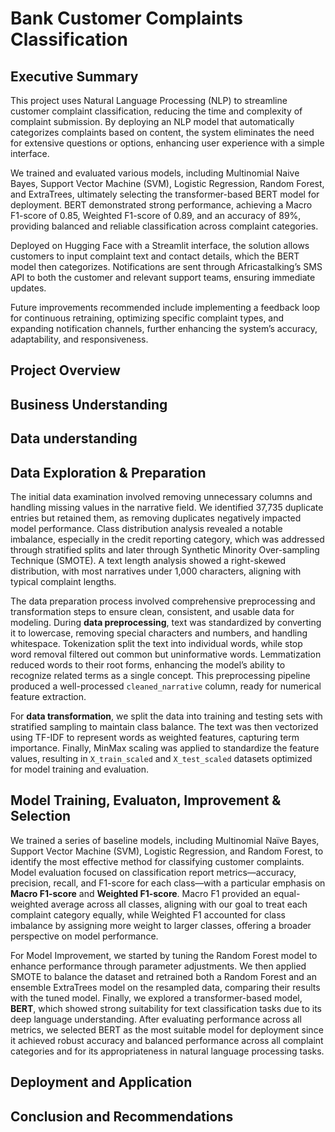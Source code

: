# Bank Customer Complaints Classification

## Executive Summary

This project uses Natural Language Processing (NLP) to streamline customer complaint classification, reducing the time and complexity of complaint submission. By deploying an NLP model that automatically categorizes complaints based on content, the system eliminates the need for extensive questions or options, enhancing user experience with a simple interface.

We trained and evaluated various models, including Multinomial Naive Bayes, Support Vector Machine (SVM), Logistic Regression, Random Forest, and ExtraTrees, ultimately selecting the transformer-based BERT model for deployment. BERT demonstrated strong performance, achieving a Macro F1-score of 0.85, Weighted F1-score of 0.89, and an accuracy of 89%, providing balanced and reliable classification across complaint categories.

Deployed on Hugging Face with a Streamlit interface, the solution allows customers to input complaint text and contact details, which the BERT model then categorizes. Notifications are sent through Africastalking’s SMS API to both the customer and relevant support teams, ensuring immediate updates.

Future improvements recommended include implementing a feedback loop for continuous retraining, optimizing specific complaint types, and expanding notification channels, further enhancing the system’s accuracy, adaptability, and responsiveness.

## Project Overview


## Business Understanding


## Data understanding


## Data Exploration & Preparation

The initial data examination involved removing unnecessary columns and handling missing values in the narrative field. We identified 37,735 duplicate entries but retained them, as removing duplicates negatively impacted model performance. Class distribution analysis revealed a notable imbalance, especially in the credit reporting category, which was addressed through stratified splits and later through Synthetic Minority Over-sampling Technique (SMOTE). A text length analysis showed a right-skewed distribution, with most narratives under 1,000 characters, aligning with typical complaint lengths.

The data preparation process involved comprehensive preprocessing and transformation steps to ensure clean, consistent, and usable data for modeling. During **data preprocessing**, text was standardized by converting it to lowercase, removing special characters and numbers, and handling whitespace. Tokenization split the text into individual words, while stop word removal filtered out common but uninformative words. Lemmatization reduced words to their root forms, enhancing the model’s ability to recognize related terms as a single concept. This preprocessing pipeline produced a well-processed `cleaned_narrative` column, ready for numerical feature extraction.

For **data transformation**, we split the data into training and testing sets with stratified sampling to maintain class balance. The text was then vectorized using TF-IDF to represent words as weighted features, capturing term importance. Finally, MinMax scaling was applied to standardize the feature values, resulting in `X_train_scaled` and `X_test_scaled` datasets optimized for model training and evaluation.


## Model Training, Evaluaton, Improvement & Selection

We trained a series of baseline models, including Multinomial Naïve Bayes, Support Vector Machine (SVM), Logistic Regression, and Random Forest, to identify the most effective method for classifying customer complaints. Model evaluation focused on classification report metrics—accuracy, precision, recall, and F1-score for each class—with a particular emphasis on **Macro F1-score** and **Weighted F1-score**. Macro F1 provided an equal-weighted average across all classes, aligning with our goal to treat each complaint category equally, while Weighted F1 accounted for class imbalance by assigning more weight to larger classes, offering a broader perspective on model performance.

For Model Improvement, we started by tuning the Random Forest model to enhance performance through parameter adjustments. We then applied SMOTE to balance the dataset and retrained both a Random Forest and an ensemble ExtraTrees model on the resampled data, comparing their results with the tuned model. Finally, we explored a transformer-based model, **BERT**, which showed strong suitability for text classification tasks due to its deep language understanding. After evaluating performance across all metrics, we selected BERT as the most suitable model for deployment since it achieved robust accuracy and balanced performance across all complaint categories and for its appropriateness in natural language processing tasks.

## Deployment and Application


## Conclusion and Recommendations

